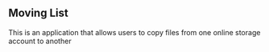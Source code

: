 ## Moving List

This is an application that allows users to copy files from one online storage account to another
